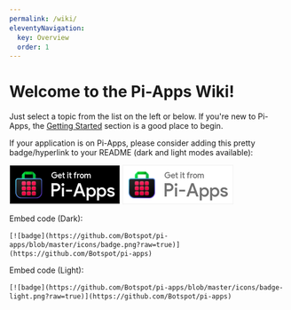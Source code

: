 ```yaml
---
permalink: /wiki/
eleventyNavigation:
  key: Overview
  order: 1
--- 
```


# Welcome to the Pi-Apps Wiki!

Just select a topic from the list on the left or below. If you're new to Pi-Apps, the [Getting Started](./getting-started) section is a good place to begin.

If your application is on Pi-Apps, please consider adding this pretty badge/hyperlink to your README (dark and light modes available):  

[![badge](/img/badge.png)](https://github.com/Botspot/pi-apps)  [![badge](/img/badge-light.png)](https://github.com/Botspot/pi-apps)

Embed code (Dark):  
```
[![badge](https://github.com/Botspot/pi-apps/blob/master/icons/badge.png?raw=true)](https://github.com/Botspot/pi-apps)
```
Embed code (Light):  
```
[![badge](https://github.com/Botspot/pi-apps/blob/master/icons/badge-light.png?raw=true)](https://github.com/Botspot/pi-apps)
```
